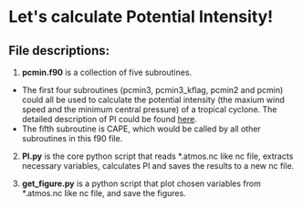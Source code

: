 # Let's calculate Potential Intensity!

## File descriptions:
1. **pcmin.f90** is a collection of five subroutines.<br>
- The first four subroutines (pcmin3, pcmin3_kflag, pcmin2 and pcmin) could all be used to calculate the potential intensity (the maxium wind speed and the minimum central pressure) of a tropical cyclone. The detailed description of PI could be found [here](https://emanuel.mit.edu/limits-hurricane-intensity). <br>
- The fifth subroutine is CAPE, which would be called by all other subroutines in this f90 file.<br>

2. **PI.py** is the core python script that reads \*.atmos.nc like nc file, extracts necessary variables, calculates PI and saves the results to a new nc file.<br>

3. **get_figure.py** is a python script that plot chosen variables from \*.atmos.nc like nc file, and save the figures.
